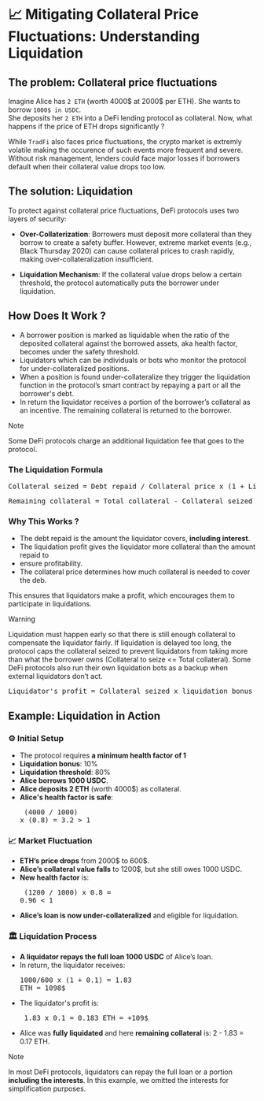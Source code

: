 # 📈  Mitigating Collateral Price Fluctuations: Understanding Liquidation

## The problem: Collateral price fluctuations

Imagine Alice has `2 ETH` (worth 4000$ at 2000$ per ETH). She wants to borrow `1000$ in USDC`.  
She deposits her `2 ETH` into a DeFi lending protocol as collateral. Now, what happens if the price 
of ETH drops significantly ? 

While `TradFi` also faces price fluctuations, the crypto market is extremly volatile making the occurence
of such events more frequent and severe. Without risk management, lenders could face major losses if
borrowers default when their collateral value drops too low. 

## The solution: Liquidation

To protect against collateral price fluctuations, DeFi protocols uses two layers of security:

* **Over-Collaterization**: Borrowers must deposit more collateral than they borrow to create a 
safety buffer. However, extreme market events (e.g., Black Thursday 2020) can cause collateral 
prices to crash rapidly, making over-collateralization insufficient.

* **Liquidation Mechanism**: If the collateral value drops below a certain threshold, the protocol 
automatically puts the borrower under liquidation.

## How Does It Work ?

* A borrower position is marked as liquidable when the ratio of the deposited collateral 
against the borrowed assets, aka health factor, becomes under the safety threshold. 
* Liquidators which can be individuals or bots who monitor the protocol for 
under-collateralized positions.
* When a position is found under-collateralize they trigger the liquidation function in
the protocol’s smart contract by repaying a part or all the borrower's debt.
* In return the liquidator receives a portion of the borrower’s collateral as an incentive.
The remaining collateral is returned to the borrower. 

> [!NOTE]  
> Some DeFi protocols charge an additional liquidation fee that goes to the protocol.

###  The Liquidation Formula

<pre>
Collateral seized = Debt repaid / Collateral price x (1 + Liquidation bonus)
</pre>

<pre>
Remaining collateral = Total collateral - Collateral seized
</pre>

### Why This Works ?

* The debt repaid is the amount the liquidator covers, **including interest**.
* The liquidation profit gives the liquidator more collateral than the amount repaid to 
* ensure profitability.
* The collateral price determines how much collateral is needed to cover the deb.

This ensures that liquidators make a profit, which encourages them to participate in liquidations. 

> [!WARNING]
> Liquidation must happen early so that there is still enough collateral to compensate the liquidator
> fairly. If liquidation is delayed too long, the protocol caps the collateral seized to prevent 
> liquidators from taking more than what the borrower owns (Collateral to seize 
> <= Total collateral).  Some DeFi protocols also run their own liquidation bots as a backup when 
> external liquidators don’t act.

<pre>
Liquidator's profit = Collateral seized x liquidation bonus
</pre>

## Example: Liquidation in Action

### ⚙️ Initial Setup
* The protocol requires **a minimum health factor of 1**
* **Liquidation bonus**: 10%
* **Liquidation threshold**: 80%
* **Alice borrows 1000 USDC**.
* **Alice deposits 2 ETH** (worth 4000$) as collateral.
* **Alice's health factor is safe**: <pre> (4000 / 1000) x (0.8) = 3.2 > 1 </pre> 

### 📈 Market Fluctuation
* **ETH’s price drops** from 2000$ to 600$.
* **Alice’s collateral value falls** to 1200$, but she still owes 1000 USDC.
* **New health factor** is: <pre> (1200 / 1000) x 0.8 = 0.96 < 1 </pre>
* **Alice’s loan is now under-collateralized** and eligible for liquidation.

### 🏛️ Liquidation Process
* **A liquidator repays the full loan 1000 USDC** of Alice’s loan.
* In return, the liquidator receives: <pre>1000/600 x (1 + 0.1) = 1.83 ETH = 1098$</pre>
* The liquidator's profit is: <pre> 1.83 x 0.1 = 0.183 ETH = +109$ </pre>
* Alice was **fully liquidated** and here **remaining collateral** is: 2 - 1.83 = 0.17 ETH. 

> [!NOTE]  
> In most DeFi protocols, liquidators can repay the full loan or a portion **including the
> interests**. In this example, we omitted the interests for simplification purposes.
